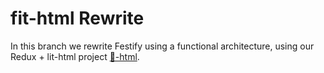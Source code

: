 # fit-html Rewrite

In this branch we rewrite Festify using a functional architecture, using our Redux + lit-html project [💪-html](https://github.com/Festify/fit-html).
